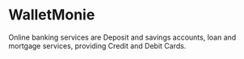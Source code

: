 # WalletMonie
Online banking services are Deposit and savings accounts, loan and mortgage services, providing Credit and Debit Cards.
